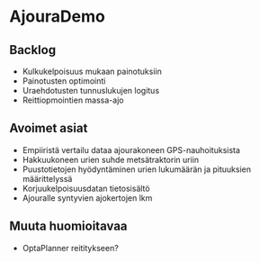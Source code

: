 # AjouraDemo

## Backlog

* Kulkukelpoisuus mukaan painotuksiin
* Painotusten optimointi
* Uraehdotusten tunnuslukujen logitus
* Reittiopmointien massa-ajo

## Avoimet asiat

* Empiiristä vertailu dataa ajourakoneen GPS-nauhoituksista
* Hakkuukoneen urien suhde metsätraktorin uriin
* Puustotietojen hyödyntäminen urien lukumäärän ja pituuksien määrittelyssä
* Korjuukelpoisuusdatan tietosisältö
* Ajouralle syntyvien ajokertojen lkm

## Muuta huomioitavaa

* OptaPlanner reititykseen?


